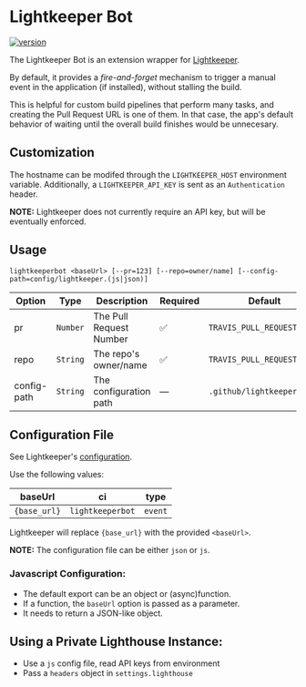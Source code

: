# Lightkeeper Bot

[![version](https://img.shields.io/badge/version-1.0.3-green.svg)](https://semver.org)

The Lightkeeper Bot is an extension wrapper for [Lightkeeper](https://github.com/lfre/lightkeeper).

By default, it provides a _fire-and-forget_ mechanism to trigger a manual event in the application (if installed), without stalling the build.

This is helpful for custom build pipelines that perform many tasks, and creating the Pull Request URL is one of them. In that case, the app's default behavior of waiting until the overall build finishes would be unnecesary.

## Customization

The hostname can be modifed through the `LIGHTKEEPER_HOST` environment variable.
Additionally, a `LIGHTKEEPER_API_KEY` is sent as an `Authentication` header.

**NOTE:** Lightkeeper does not currently require an API key, but will be eventually enforced.

## Usage

```
lightkeeperbot <baseUrl> [--pr=123] [--repo=owner/name] [--config-path=config/lightkeeper.(js|json)]
```

| Option | Type | Description | Required | Default |
| --------- | ---- | ----------- | -------- | ------- |
| pr | `Number` | The Pull Request Number | ✅ | `TRAVIS_PULL_REQUEST` |
| repo | `String` | The repo's owner/name | ✅ | `TRAVIS_PULL_REQUEST_SLUG` |
| config-path | `String` | The configuration path | — | `.github/lightkeeper.json` |

## Configuration File

See Lightkeeper's [configuration](https://github.com/lfre/lightkeeper#configuration).

Use the following values:

| baseUrl | ci | type |
| ------- | -- | ---- |
| `{base_url}` | `lightkeeperbot` | `event`

Lightkeeper will replace `{base_url}` with the provided `<baseUrl>`.

**NOTE:** The configuration file can be either `json` or `js`.

### Javascript Configuration:

- The default export can be an object or (async)function.
- If a function, the `baseUrl` option is passed as a parameter.
- It needs to return a JSON-like object.

## Using a Private Lighthouse Instance:

- Use a `js` config file, read API keys from environment
- Pass a `headers` object in `settings.lighthouse`
